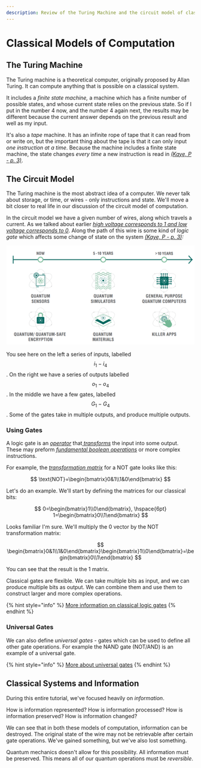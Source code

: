 ```yaml
---
description: Review of the Turing Machine and the circuit model of classical computation
---
```


# Classical Models of Computation

## The Turing Machine

The Turing machine is a theoretical computer, originally proposed by Allan Turing. It can compute anything that is possible on a classical system.

It includes a _finite state machine,_ a machine which has a finite number of possible states, and whose current state relies on the previous state. So if I put in the number 4 now, and the number 4 again next, the results may be different because the current answer depends on the previous result and well as my input.

It's also a _tape_ machine. It has an infinite rope of tape that it can read from or write on, but the important thing about the tape is that it can only input _one instruction at a time_. Because the machine includes a finite state machine, the state changes _every time_ a new instruction is read in [_\(Kaye, P - p. 3\)_](quantum-circuit-summary/quantum-circuit-references.md#the-turing-machine).

## The Circuit Model

The Turing machine is the most abstract idea of a computer. We never talk about storage, or time, or wires - only instructions and state. We'll move a bit closer to real life in our discussion of the circuit model of computation.

In the circuit model we have a given number of wires, along which travels a current. As we talked about earlier [_high voltage corresponds to 1 and low voltage corresponds to 0_](../qubits/classical-bits.md#yes-no). Along the path of this wire is some kind of _logic gate_ which affects some change of state on the system [_\(Kaye, P - p. 3\)_](quantum-circuit-summary/quantum-circuit-references.md#a-circuit-diagram)_:_

![A circuit diagram](../.gitbook/assets/image%20%286%29.png)

You see here on the left a series of inputs, labelled $$i_1 - i_4$$. On the right we have a series of outputs labelled $$o_1 - o_4$$. In the middle we have a few gates, labelled $$G_1 - G_4$$. Some of the gates take in multiple outputs, and produce multiple outputs.

### Using Gates

A logic gate is an [_operator_](../linear-algebra/transformations.md#operators) that[ _transforms_](../linear-algebra/transformations.md#transformation-matrices) the input into some output. These may preform [_fundamental boolean operations_](../qubits/classical-bits.md#boolean-operations) or more complex instructions.

For example, the [_transformation matrix_](../linear-algebra/transformations.md#transformation-matrices) for a NOT gate looks like this:

$$
\text{NOT}=\begin{bmatrix}0&1\\1&0\end{bmatrix}
$$

Let's do an example. We'll start by defining the matrices for our classical bits:

$$
0=\begin{bmatrix}1\\0\end{bmatrix}, \hspace{6pt} 1=\begin{bmatrix}0\\1\end{bmatrix}
$$

Looks familiar I'm sure. We'll multiply the 0 vector by the NOT transformation matrix:

$$
\begin{bmatrix}0&1\\1&0\end{bmatrix}\begin{bmatrix}1\\0\end{bmatrix}=\begin{bmatrix}0\\1\end{bmatrix}
$$

You can see that the result is the 1 matrix.

Classical gates are flexible. We can take multiple bits as input, and we can produce multiple bits as output. We can combine them and use them to construct larger and more complex operations.

{% hint style="info" %}
[More information on classical logic gates](https://www.khanacademy.org/computing/ap-computer-science-principles/computers-101/logic-gates-and-circuits/a/logic-gates)
{% endhint %}

### Universal Gates

We can also define _universal gates_ - gates which can be used to define all other gate operations. For example the NAND gate \(NOT/AND\) is an example of a universal gate.

{% hint style="info" %}
[More about universal gates](https://www.electronics-tutorials.ws/logic/universal-gates.html)
{% endhint %}

## Classical Systems and Information

During this entire tutorial, we've focused heavily on _information_.

How is information represented? How is information processed? How is information preserved? How is information changed?

We can see that in both these models of computation, information can be destroyed. The original state of the wire may not be retrievable after certain gate operations. We've gained something, but we've also lost something.

Quantum mechanics doesn't allow for this possibility. All information must be preserved. This means all of our quantum operations must be _reversible_.

